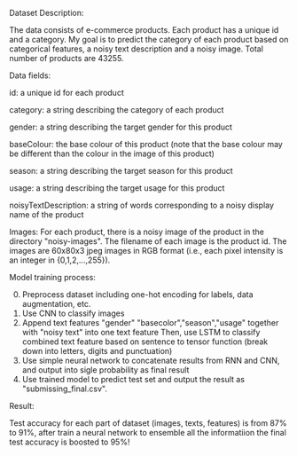 Dataset Description:

The data consists of e-commerce products. Each product has a unique id and a category. My goal is to predict the category of each product based on categorical features, a noisy text description and a noisy image. Total number of products are 43255. 

Data fields:

id: a unique id for each product

category: a string describing the category of each product

gender: a string describing the target gender for this product

baseColour: the base colour of this product (note that the base colour may be different than the colour in the image of this product)

season: a string describing the target season for this product

usage: a string describing the target usage for this product

noisyTextDescription: a string of words corresponding to a noisy display name of the product

Images: For each product, there is a noisy image of the product in the directory "noisy-images". The filename of each image is the product id. The images are 60x80x3 jpeg images in RGB format (i.e., each pixel intensity is an integer in {0,1,2,…,255}).

Model training process:

0. Preprocess dataset including one-hot encoding for labels, data augmentation, etc.
1. Use CNN to classify images
2. Append text features "gender" "basecolor","season","usage" together with "noisy text" into one text feature
   Then, use LSTM to classify combined text feature based on sentence to tensor function (break down into letters, digits and punctuation)
3. Use simple neural network to concatenate results from RNN and CNN, and output into sigle probability as final result
4. Use trained model to predict test set and output the result as "submissing_final.csv".

Result: 

Test accuracy for each part of dataset (images, texts, features) is from 87% to 91%, after train a neural network to ensemble all the informatiion the final test accuracy is boosted to 95%! 
